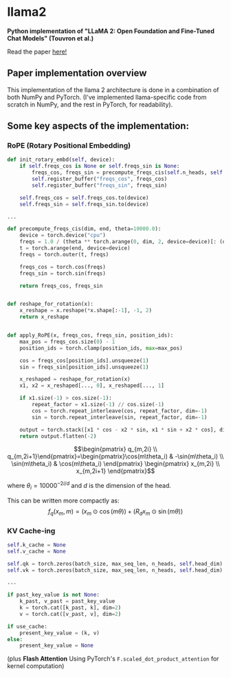# llama2
**Python implementation of "LLaMA 2: Open Foundation and Fine-Tuned Chat Models" (Touvron et al.)**

Read the paper [here!](https://arxiv.org/abs/2307.09288)

## Paper implementation overview
This implementation of the llama 2 architecture is done in a combination of both NumPy and PyTorch.
(I've implemented llama-specific code from scratch in NumPy, and the rest in PyTorch, for readability).

## Some key aspects of the implementation:

### RoPE (Rotary Positional Embedding)
```Python
def init_rotary_embd(self, device):
    if self.freqs_cos is None or self.freqs_sin is None:
        freqs_cos, freqs_sin = precompute_freqs_cis(self.n_heads, self.max_seq_len)
        self.register_buffer("freqs_cos", freqs_cos)
        self.register_buffer("freqs_sin", freqs_sin)

    self.freqs_cos = self.freqs_cos.to(device)
    self.freqs_sin = self.freqs_sin.to(device)

...

def precompute_freqs_cis(dim, end, theta=10000.0):
    device = torch.device("cpu")
    freqs = 1.0 / (theta ** torch.arange(0, dim, 2, device=device)[: (dim // 2)].float() / dim)
    t = torch.arange(end, device=device)
    freqs = torch.outer(t, freqs)

    freqs_cos = torch.cos(freqs)
    freqs_sin = torch.sin(freqs)

    return freqs_cos, freqs_sin


def reshape_for_rotation(x):
    x_reshape = x.reshape(*x.shape[:-1], -1, 2)
    return x_reshape


def apply_RoPE(x, freqs_cos, freqs_sin, position_ids):
    max_pos = freqs_cos.size(0) - 1
    position_ids = torch.clamp(position_ids, max=max_pos)

    cos = freqs_cos[position_ids].unsqueeze(1)
    sin = freqs_sin[position_ids].unsqueeze(1)

    x_reshaped = reshape_for_rotation(x)
    x1, x2 = x_reshaped[..., 0], x_reshaped[..., 1]

    if x1.size(-1) > cos.size(-1):
        repeat_factor = x1.size(-1) // cos.size(-1)
        cos = torch.repeat_interleave(cos, repeat_factor, dim=-1)
        sin = torch.repeat_interleave(sin, repeat_factor, dim=-1)

    output = torch.stack([x1 * cos - x2 * sin, x1 * sin + x2 * cos], dim=-1)
    return output.flatten(-2)
```

$$\begin{pmatrix} q_{m,2i} \\ q_{m,2i+1}\end{pmatrix}=\begin{pmatrix}\cos(m\theta_i) & -\sin(m\theta_i) \\ \sin(m\theta_i) & \cos(m\theta_i) \end{pmatrix} \begin{pmatrix} x_{m,2i} \\ x_{m,2i+1} \end{pmatrix}$$

where $\theta_i = 10000^{-2i/d}$ and $d$ is the dimension of the head.

This can be written more compactly as:
$$f_q(x_m, m) = (x_m \odot \cos(m\theta)) + (R_d x_m \odot \sin(m\theta))$$


### KV Cache-ing
```Python
self.k_cache = None
self.v_cache = None

self.qk = torch.zeros(batch_size, max_seq_len, n_heads, self.head_dim)
self.vk = torch.zeros(batch_size, max_seq_len, n_heads, self.head_dim)

...

if past_key_value is not None:
    k_past, v_past = past_key_value
    k = torch.cat([k_past, k], dim=2)
    v = torch.cat([v_past, v], dim=2)

if use_cache:
    present_key_value = (k, v)
else:
    present_key_value = None
```

(plus **Flash Attention** Using PyTorch's `F.scaled_dot_product_attention` for kernel computation)
